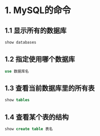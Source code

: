 # 1. MySQL的命令

## 1.1 显示所有的数据库

```sql
show databases
```

## 1.2 指定使用哪个数据库

```sql
use 数据库名
```

## 1.3 查看当前数据库里的所有表

```sql
show tables
```

## 1.4 查看某个表的结构

```sql
show create table 表名
```

